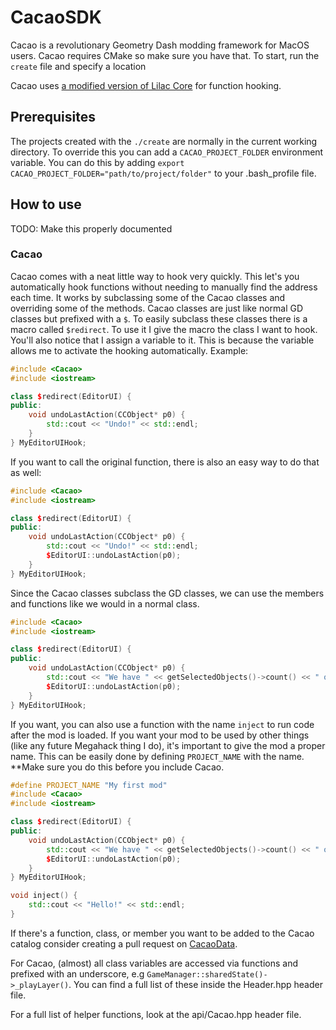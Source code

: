# CacaoSDK
Cacao is a revolutionary Geometry Dash modding framework for MacOS users. Cacao requires CMake so make sure you have that. To start, run the `create` file and specify a location

Cacao uses [a modified version of Lilac Core](https://github.com/altalk23/lilac-core/) for function hooking.

## Prerequisites

The projects created with the `./create` are normally in the current working directory. To override this you can add a `CACAO_PROJECT_FOLDER` environment variable. You can do this by adding `export CACAO_PROJECT_FOLDER="path/to/project/folder"` to your .bash_profile file.

## How to use

TODO: Make this properly documented  

### Cacao

Cacao comes with a neat little way to hook very quickly. This let's you automatically hook functions without needing to manually find the address each time. It works by subclassing some of the Cacao classes and overriding some of the methods. Cacao classes are just like normal GD classes but prefixed with a `$`. To easily subclass these classes there is a macro called `$redirect`. To use it I give the macro the class I want to hook. You'll also notice that I assign a variable to it. This is because the variable allows me to activate the hooking automatically. Example:
```cpp
#include <Cacao>
#include <iostream>

class $redirect(EditorUI) {
public:
    void undoLastAction(CCObject* p0) {
        std::cout << "Undo!" << std::endl;
    }
} MyEditorUIHook;
```

If you want to call the original function, there is also an easy way to do that as well:
```cpp
#include <Cacao>
#include <iostream>

class $redirect(EditorUI) {
public:
    void undoLastAction(CCObject* p0) {
        std::cout << "Undo!" << std::endl;
        $EditorUI::undoLastAction(p0);
    }
} MyEditorUIHook;
```
Since the Cacao classes subclass the GD classes, we can use the members and functions like we would in a normal class.
```cpp
#include <Cacao>
#include <iostream>

class $redirect(EditorUI) {
public:
    void undoLastAction(CCObject* p0) {
        std::cout << "We have " << getSelectedObjects()->count() << " objects selected" << std::endl;
        $EditorUI::undoLastAction(p0);
    }
} MyEditorUIHook;
```

If you want, you can also use a function with the name `inject` to run code after the mod is loaded. If you want your mod to be used by other things (like any future Megahack thing I do), it's important to give the mod a proper name. This can be easily done by defining `PROJECT_NAME` with the name. \*\*Make sure you do this before you include Cacao.
```cpp
#define PROJECT_NAME "My first mod"
#include <Cacao>
#include <iostream>

class $redirect(EditorUI) {
public:
    void undoLastAction(CCObject* p0) {
        std::cout << "We have " << getSelectedObjects()->count() << " objects selected" << std::endl;
        $EditorUI::undoLastAction(p0);
    }
} MyEditorUIHook;

void inject() {
    std::cout << "Hello!" << std::endl;
}
```

If there's a function, class, or member you want to be added to the Cacao catalog consider creating a pull request on [CacaoData](https://github.com/altalk23/CacaoData/).

For Cacao, (almost) all class variables are accessed via functions and prefixed with an underscore, e.g `GameManager::sharedState()->_playLayer()`. You can find a full list of these inside the Header.hpp header file.

For a full list of helper functions, look at the api/Cacao.hpp header file.
